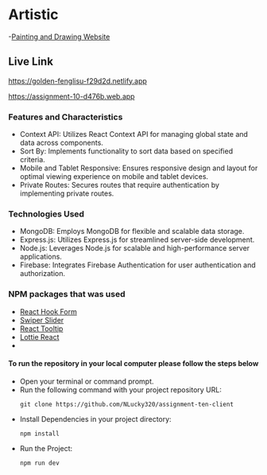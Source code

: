 # Artistic

-[Painting and Drawing Website](https://golden-fenglisu-f29d2d.netlify.app)

## Live Link

https://golden-fenglisu-f29d2d.netlify.app

https://assignment-10-d476b.web.app

### Features and Characteristics

- Context API: Utilizes React Context API for managing global state and data across components.
- Sort By: Implements functionality to sort data based on specified criteria.
- Mobile and Tablet Responsive: Ensures responsive design and layout for optimal viewing experience on mobile and tablet devices.
- Private Routes: Secures routes that require authentication by implementing private routes.

### Technologies Used 

- MongoDB: Employs MongoDB for flexible and scalable data storage.
- Express.js: Utilizes Express.js for streamlined server-side development.
- Node.js: Leverages Node.js for scalable and high-performance server applications.
- Firebase: Integrates Firebase Authentication for user authentication and authorization.
  
### NPM packages that was used

- [React Hook Form](https://react-hook-form.com/)
- [Swiper Slider](https://swiperjs.com/)
- [React Tooltip](https://react-tooltip.com/)
- [Lottie React](https://www.npmjs.com/package/lottie-react)
- 
#### To run the repository in your local computer please follow the steps below
- Open your terminal or command prompt.
- Run the following command with your project repository URL: <pre>`git clone https://github.com/NLucky320/assignment-ten-client`</pre> 
- Install Dependencies in your project directory:  <pre>`npm install`</pre>
- Run the Project: <pre>`npm run dev`</pre> 
